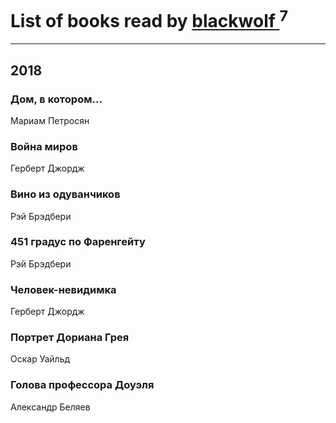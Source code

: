 # List of books read by [blackwolf ](http://vk.com/id236639644)<sup>7</sup>
---

## 2018

### Дом, в котором...
Мариам Петросян


### Война миров
Герберт Джордж


### Вино из одуванчиков
Рэй Брэдбери


### 451 градус по Фаренгейту
Рэй Брэдбери


### Человек-невидимка
Герберт Джордж


### Портрет Дориана Грея
Оскар Уайльд


### Голова профессора Доуэля
Александр Беляев



